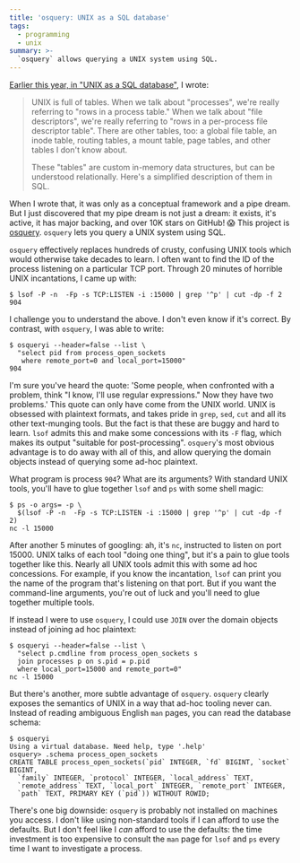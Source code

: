 ```yaml
---
title: 'osquery: UNIX as a SQL database'
tags:
  - programming
  - unix
summary: >-
  `osquery` allows querying a UNIX system using SQL.
---
```


[Earlier this year, in "UNIX as a SQL database"](/2017/02/14/unix-in-sql/),
I wrote:

> UNIX is full of tables.
> When we talk about "processes", we're really referring to "rows in a process table."
> When we talk about "file descriptors", we're really referring to "rows in a per-process file descriptor table".
> There are other tables, too:
> a global file table,
> an inode table,
> routing tables,
> a mount table,
> page tables,
> and other tables I don't know about.
>
> These "tables" are custom in-memory data structures,
> but can be understood relationally.
> Here's a simplified description of them in SQL.

When I wrote that, it was only as a conceptual framework and a pipe dream.
But I just discovered that my pipe dream is not just a dream:
it exists, it's active, it has major backing, and over 10K stars on GitHub! 😱
This project is <a href="https://osquery.io/" target="_blank">osquery</a>.
`osquery` lets you query a UNIX system using SQL.

`osquery` effectively replaces hundreds of crusty, confusing UNIX tools
which would otherwise take decades to learn.
I often want to find the ID of the process listening on a particular TCP port.
Through 20 minutes of horrible UNIX incantations, I came up with:

```
$ lsof -P -n  -Fp -s TCP:LISTEN -i :15000 | grep '^p' | cut -dp -f 2
904
```

I challenge you to understand the above.
I don't even know if it's correct.
By contrast, with `osquery`, I was able to write:

```
$ osqueryi --header=false --list \
  "select pid from process_open_sockets
   where remote_port=0 and local_port=15000"
904
```

I'm sure you've heard the quote:
'Some people, when confronted with a problem, think "I know, I'll use regular expressions."
Now they have two problems.'
This quote can only have come from the UNIX world.
UNIX is obsessed with plaintext formats,
and takes pride in `grep`, `sed`, `cut` and all its other text-munging tools.
But the fact is that these are buggy and hard to learn.
`lsof` admits this and make some concessions with its `-F` flag,
which makes its output "suitable for post-processing".
`osquery`'s most obvious advantage is to do away with all of this,
and allow querying the domain objects
instead of querying some ad-hoc plaintext.

What program is process `904`?
What are its arguments?
With standard UNIX tools,
you'll have to glue together `lsof` and `ps` with some shell magic:

```
$ ps -o args= -p \
  $(lsof -P -n  -Fp -s TCP:LISTEN -i :15000 | grep '^p' | cut -dp -f 2)
nc -l 15000
```

After another 5 minutes of googling:
ah, it's `nc`, instructed to listen on port 15000.
UNIX talks of each tool "doing one thing",
but it's a pain to glue tools together like this.
Nearly all UNIX tools admit this with some ad hoc concessions.
For example, if you know the incantation,
`lsof` can print you the name of the program that's listening on that port.
But if you want the command-line arguments,
you're out of luck and you'll need to glue together multiple tools.

If instead I were to use `osquery`,
I could use `JOIN` over the domain objects instead of joining ad hoc plaintext:

```
$ osqueryi --header=false --list \
  "select p.cmdline from process_open_sockets s
  join processes p on s.pid = p.pid
  where local_port=15000 and remote_port=0"
nc -l 15000
```

But there's another, more subtle advantage of `osquery`.
`osquery` clearly exposes the semantics of UNIX
in a way that ad-hoc tooling never can.
Instead of reading ambiguous English `man` pages,
you can read the database schema:

```
$ osqueryi
Using a virtual database. Need help, type '.help'
osquery> .schema process_open_sockets
CREATE TABLE process_open_sockets(`pid` INTEGER, `fd` BIGINT, `socket` BIGINT,
  `family` INTEGER, `protocol` INTEGER, `local_address` TEXT,
  `remote_address` TEXT, `local_port` INTEGER, `remote_port` INTEGER,
  `path` TEXT, PRIMARY KEY (`pid`)) WITHOUT ROWID;
```

There's one big downside:
`osquery` is probably not installed on machines you access.
I don't like using non-standard tools if I can afford to use the defaults.
But I don't feel like I _can_ afford to use the defaults:
the time investment is too expensive
to consult the `man` page for `lsof` and `ps`
every time I want to investigate a process.
